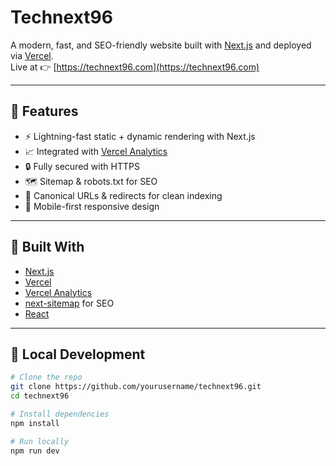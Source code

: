 
# Technext96

A modern, fast, and SEO-friendly website built with [Next.js](https://nextjs.org/) and deployed via [Vercel](https://vercel.com).  
Live at 👉 [https://technext96.com](https://technext96.com)

---

## 🚀 Features

- ⚡️ Lightning-fast static + dynamic rendering with Next.js
- 📈 Integrated with [Vercel Analytics](https://vercel.com/docs/analytics)
- 🔒 Fully secured with HTTPS
- 🗺️ Sitemap & robots.txt for SEO
- 🧼 Canonical URLs & redirects for clean indexing
- 📱 Mobile-first responsive design

---

## 🧱 Built With

- [Next.js](https://nextjs.org/)
- [Vercel](https://vercel.com/)
- [Vercel Analytics](https://vercel.com/docs/analytics)
- [next-sitemap](https://www.npmjs.com/package/next-sitemap) for SEO
- [React](https://reactjs.org/)

---

## 🧪 Local Development

```bash
# Clone the repo
git clone https://github.com/yourusername/technext96.git
cd technext96

# Install dependencies
npm install

# Run locally
npm run dev
